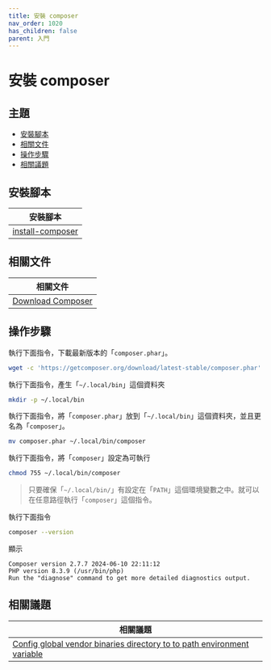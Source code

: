 ```yaml
---
title: 安裝 composer
nav_order: 1020
has_children: false
parent: 入門
---
```



# 安裝 composer


## 主題

* [安裝腳本](#安裝腳本)
* [相關文件](#相關文件)
* [操作步驟](#操作步驟)
* [相關議題](#相關議題)




## 安裝腳本

| 安裝腳本 |
| --- |
| [install-composer](https://github.com/samwhelp/note-about-php-composer/blob/gh-pages/_demo/install-composer/install.sh)|




## 相關文件

| 相關文件 |
| --- |
| [Download Composer](https://getcomposer.org/download/) |




## 操作步驟


執行下面指令，下載最新版本的「`composer.phar`」。

``` sh
wget -c 'https://getcomposer.org/download/latest-stable/composer.phar'
```

執行下面指令，產生「`~/.local/bin`」這個資料夾

``` sh
mkdir -p ~/.local/bin
```

執行下面指令，將「`composer.phar`」放到「`~/.local/bin`」這個資料夾，並且更名為「`composer`」。

``` sh
mv composer.phar ~/.local/bin/composer
```

執行下面指令，將「`composer`」設定為可執行

``` sh
chmod 755 ~/.local/bin/composer
```

> 只要確保「`~/.local/bin/`」有設定在「`PATH`」這個環境變數之中。就可以在任意路徑執行「`composer`」這個指令。

執行下面指令

``` sh
composer --version
```

顯示

```
Composer version 2.7.7 2024-06-10 22:11:12
PHP version 8.3.9 (/usr/bin/php)
Run the "diagnose" command to get more detailed diagnostics output.
```




## 相關議題

| 相關議題 |
| --- |
| [Config global vendor binaries directory to to path environment variable](https://samwhelp.github.io/note-about-php-composer/read/howto/config-composer-global-vendor-binaries-directory-to-path-environment-variable.html) |
